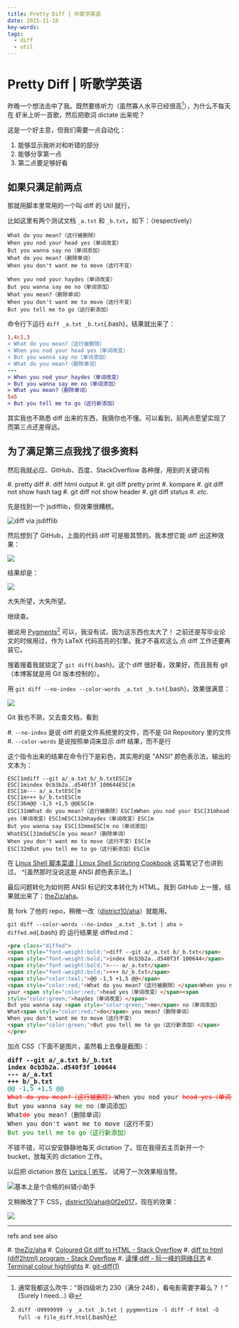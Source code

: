 ```yaml
---
title: Pretty Diff | 听歌学英语
date: 2015-11-18
key-words:
tags:
  - diff
  - util
---
```


Pretty Diff | 听歌学英语
========================

昨晚一个想法击中了我。既然要练听力（虽然寡人水平已经很高[^fallback]），为什么不每天在
虾米上听一首歌，然后把歌词 dictate 出来呢？

[^fallback]: 通常我都这么吹牛：“哥四级听力 230（满分 248），看电影需要字幕么？！” (Surely I need...) :smile:

这是一个好主意，但我们需要一点自动化：

1.  能够显示我听对和听错的部分
2.  能够分享第一点
3.  第二点要足够好看

如果只满足前两点
----------------

那就用脚本里常用的一个叫 diff 的 Util 就行，

比如这里有两个测试文档 `_a.txt` 和 `_b.txt`，如下：（respectively）

```tzx-bigquote
What do you mean?（这行被删除）
When you nod your head yes（单词改变）
But you wanna say no（单词添加）
What do you mean?（删除单词）
When you don't want me to move（这行不变）
```

```tzx-bigquote
When you nod your haydes（单词改变）
But you wanna say me no（单词添加）
What you mean?（删除单词）
When you don't want me to move（这行不变）
But you tell me to go（这行新添加）
```

命令行下运行 `diff _a.txt _b.txt`{.bash}，结果就出来了：

```diff
1,4c1,3
< What do you mean?（这行被删除）
< When you nod your head yes（单词改变）
< But you wanna say no（单词添加）
< What do you mean?（删除单词）
---
> When you nod your haydes（单词改变）
> But you wanna say me no（单词添加）
> What you mean?（删除单词）
5a5
> But you tell me to go（这行新添加）
```

其实我也不熟悉 diff 出来的东西，我猜你也不懂。可以看到，前两点愿望实现了而第三点还差得远。

为了满足第三点我找了很多资料
----------------------------

然后我就必应、GitHub、百度、StackOverflow 各种搜，用到的关键词有

#.  pretty diff
#.  diff html output
#.  git diff pretty print
#.  kompare
#.  git diff not show hash tag
#.  git diff not show header
#.  git diff status
#.  *etc.*

先是找到一个 jsdifflib，但效果很糟糕。

![diff via jsdifflib](http://gnat.qiniudn.com/diffed/jsdifflib.png)

然后想到了 GitHub，上面的代码 diff 可是极其赞的。我本想它能 diff 出这种效果：

![](http://gnat.qiniudn.com/diffed/github-diff.png)

结果却是：

![](http://gnat.qiniudn.com/diffed/github-diff-terrible.png)

大失所望，大失所望。

继续查。

据说用 [Pygments](http://pygments.org/)[^pygments] 可以，我没有试，因为这东西也太大了！
之前还是写毕业论文的时候用过，作为 LaTeX 代码高亮的引擎。我才不喜欢这么
点 diff 工作还要再装它。

[^pygments]: `diff -U9999999 -y _a.txt _b.txt | pygmentize -l diff -f html -O full -o file_diff.html`{.bash}

搜着搜着我就锁定了 `git diff`{.bash}。这个 diff 很好看，效果好，而且我有 git（本博客就是用 Git 版本控制的）。

用 `git diff --no-index --color-words _a.txt _b.txt`{.bash}，效果很满意：

![](http://gnat.qiniudn.com/diffed/git-diff.png)

Git 我也不熟，又去查文档，看到

#.  `--no-index` 是说 diff 的是文件系统里的文件，而不是 Git Repository 里的文件
#.  `--color-words` 是说按照单词来显示 diff 结果，而不是行

这个指令出来的结果在命令行下是彩色，其实用的是 "ANSI" 颜色表示法，输出的文本为：

```tzx-plain
ESC[1mdiff --git a/_a.txt b/_b.txtESC[m
ESC[1mindex 0cb3b2a..d540f3f 100644ESC[m
ESC[1m--- a/_a.txtESC[m
ESC[1m+++ b/_b.txtESC[m
ESC[36m@@ -1,5 +1,5 @@ESC[m
ESC[31mWhat do you mean?（这行被删除）ESC[mWhen you nod your ESC[31mhead yes（单词改变）ESC[mESC[32mhaydes（单词改变）ESC[m
But you wanna say ESC[32mmeESC[m no（单词添加）
WhatESC[31mdoESC[m you mean?（删除单词）
When you don't want me to move（这行不变）ESC[m
ESC[32mBut you tell me to go（这行新添加）ESC[m
```

在 [Linux Shell 脚本菜谱 | Linux Shell Scripting Cookbook](post-0024-linux-shell-scripting-cookbook.html) 这篇笔记了也讲到过。
^[虽然那时没说这是 ANSI 颜色表示法。]

最后问题转化为如何把 ANSI 标记的文本转化为 HTML。我到 GitHub 上一搜，结果就出来了：[theZiz/aha](https://github.com/theZiz/aha)。

我 fork 了他的 repo，稍微一改（[district10/aha](https://github.com/district10/aha)）就能用。

`git diff --color-words --no-index _a.txt _b.txt | aha > diffed.md`{.bash} 的
运行结果是 diffed.md：

```html
<pre class="diffed">
<span style="font-weight:bold;">diff --git a/_a.txt b/_b.txt</span>
<span style="font-weight:bold;">index 0cb3b2a..d540f3f 100644</span>
<span style="font-weight:bold;">--- a/_a.txt</span>
<span style="font-weight:bold;">+++ b/_b.txt</span>
<span style="color:teal;">@@ -1,5 +1,5 @@</span>
<span style="color:red;">What do you mean?（这行被删除）</span>When you nod
your <span style="color:red;">head yes（单词改变）</span><span
style="color:green;">haydes（单词改变）</span>
But you wanna say <span style="color:green;">me</span> no（单词添加）
What<span style="color:red;">do</span> you mean?（删除单词）
When you don't want me to move（这行不变）
<span style="color:green;">But you tell me to go（这行新添加）</span>
</pre>
```

加点 CSS（下面不是图片，虽然看上去像是截图）：

<pre class="diffed">
<span style="font-weight:bold;">diff --git a/_a.txt b/_b.txt</span>
<span style="font-weight:bold;">index 0cb3b2a..d540f3f 100644</span>
<span style="font-weight:bold;">--- a/_a.txt</span>
<span style="font-weight:bold;">+++ b/_b.txt</span>
<span style="color:teal;">@@ -1,5 +1,5 @@</span>
<span style="color:red;text-decoration:line-through;">What do you mean?（这行被删除）</span>When you nod your <span style="color:red;text-decoration:line-through;">head yes（单词改变）</span><span style="color:green;">haydes（单词改变）</span>
But you wanna say <span style="color:green;">me</span> no（单词添加）
What<span style="color:red;text-decoration:line-through;">do</span> you mean?（删除单词）
When you don't want me to move（这行不变）
<span style="color:green;">But you tell me to go（这行新添加）</span>
</pre>

不错不错，可以安安静静地每天 dictation 了。现在我得去主页新开一个 bucket，放每天的 dictation 工作。

以后把 dictation 放在 [Lyrics | 听写](lyrics.html)，
试用了一次效果相当赞。

![基本上是个合格的纠错小助手](http://gnat.qiniudn.com/dictation.png)

又稍微改了下 CSS，[district10/aha@0f2e017](https://github.com/district10/aha/commit/0f2e01732a978b94812067e9f00a06f3f8488cb1#diff-b195e3edfccd2066f031dd3d65cfea88L295)，现在的效果：

![](http://gnat.qiniudn.com/diffed/diff-new-css-2.png)

---

refs and see also

#.  [theZiz/aha](https://github.com/theZiz/aha)
#.  [Coloured Git diff to HTML - Stack Overflow](http://stackoverflow.com/questions/2013091/coloured-git-diff-to-html)
#.  [diff to html (diff2html) program - Stack Overflow](http://stackoverflow.com/questions/641055/diff-to-html-diff2html-program)
#.  [读懂 diff - 阮一峰的网络日志](http://www.ruanyifeng.com/blog/2012/08/how_to_read_diff.html)
#.  [Terminal colour highlights](http://www.pixelbeat.org/docs/terminal_colours/)
#.  [git-diff(1)](https://www.kernel.org/pub/software/scm/git/docs/git-diff.html)
